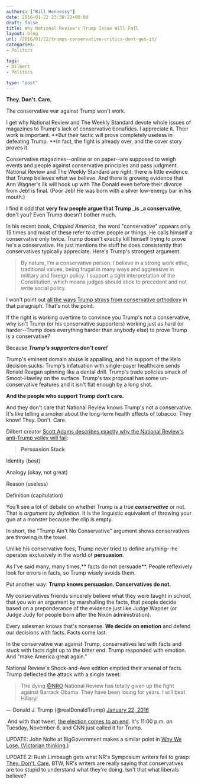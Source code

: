 ```yaml
---
authors: ["Bill Hennessy"]
date: 2016-01-22 23:30:22+00:00
draft: false
title: Why National Review's Trump Issue Will Fail
layout: blog
url: /2016/01/22/trumps-conservative-critics-dont-get-it/
categories:
- Politics

tags:
- Dilbert
- Politics

type: "post"
---
```


**They. Don't. Care.**

The conservative war against Trump won't work.

I get why National Review and The Weekly Standard devote whole issues of magazines to Trump's lack of conservative bonafides. I appreciate it. Their work is important. **But their tactic will prove completely useless in defeating Trump. **In fact, the fight is already over, and the cover story proves it.

Conservative magazines--online or on paper--are supposed to weigh events and people against conservative principles and pass judgment. National Review and The Weekly Standard are right: there is little evidence that Trump believes what we believe. And there is growing evidence that Ann Wagner's ilk will hook up with The Donald even before their divorce from Jeb! is final. (Poor Jeb! He was born with a silver low-energy bar in his mouth.)

I find it odd that **very few people argue that Trump _is _a conservative**, don't you? Even Trump doesn't bother much.

In his recent book, _Crippled America_, the word "conservative" appears only 15 times and most of these refer to other people or things. He calls himself a conservative only twice. Trump doesn't exactly kill himself trying to prove he's a conservative. He just mentions the stuff he does consistently that conservatives typically appreciate. Here's Trump's strongest argument:



> By nature, I’m a conservative person. I believe in a strong work ethic, traditional values, being frugal in many ways and aggressive in military and foreign policy. I support a tight interpretation of the Constitution, which means judges should stick to precedent and not write social policy.



I won't point out [all the ways Trump strays from conservative orthodoxy](https://hennessysview.com/2015/12/22/party-like-its-1992/) in that paragraph. That's not the point.

If the right is working overtime to convince you Trump's not a conservative, why isn't Trump (or his conservative supporters) working just as hard (or harder--Trump does everything harder than anybody else) to prove Trump is a conservative?

Because **_Trump's supporters don't care!_**

Trump's eminent domain abuse is appalling, and his support of the Kelo decision sucks. Trump's infatuation with single-payer healthcare sends Ronald Reagan spinning like a dental drill. Trump's trade policies smack of Smoot-Hawley on the surface. Trump's tax proposal has some un-conservative features and it isn't flat enough by a long shot.

**And the people who support Trump don't care.**

And they don't care that National Review knows Trump's not a conservative. It's like telling a smoker about the long-term health effects of tobacco. They know! They. Don't. Care.

Dilbert creator [Scott Adams describes exactly why the National Review's anti-Trump volley will fail](https://blog.dilbert.com/post/137816083466/updating-the-persuasion-stack-national-reviews):



> **Persuasion Stack**

Identity (best)

Analogy (okay, not great)

Reason (useless)

Definition (capitulation)

You’ll see a lot of debate on whether Trump is a true _**conservative**_ or not. That is _argument by definition_. It is the linguistic equivalent of throwing your gun at a monster because the clip is empty.



In short, the "Trump Ain't No Conservative" argument shows conservatives are throwing in the towel.

Unlike his conservative foes, Trump never tried to define anything--he operates exclusively in the world of **persuasion**.

As I've said many, many times,** facts do not persuade**. People reflexively look for errors in facts, so Trump wisely avoids them.

Put another way: **Trump knows persuasion. Conservatives do not.**

My conservatives friends sincerely believe what they were taught in school, that you win an argument by marshalling the facts, that people decide based on a preponderance of the evidence just like Judge Wapner (or Judge Judy for people born after the Nixon administration).

Every salesman knows that's nonsense. **We decide on emotion** and defend our decisions with facts. Facts come last.

In the conservative war against Trump, conservatives led with facts and stuck with facts right up to the bitter end. Trump responded with emotion. And "make America great again."

National Review's Shock-and-Awe edition emptied their arsenal of facts. Trump deflected the attack with a single tweet:



> 

> 
> The dying [@NRO](https://twitter.com/NRO) National Review has totally given up the fight against Barrack Obama. They have been losing for years. I will beat Hillary!
> 
> 
— Donald J. Trump (@realDonaldTrump) [January 22, 2016](https://twitter.com/realDonaldTrump/status/690636948864512000)



 And with that tweet, [the election comes to an end](https://blog.dilbert.com/post/137375194651/the-biggest-trump-story-that-you-missed-master). It's 11:00 p.m. on Tuesday, November 8, and CNN just called it for Trump.

UPDATE: John Nolte at BigGovernment makes a similar point in [Why We Lose. (Victorian thinking.)](https://www.breitbart.com/big-journalism/2016/01/22/why-we-lose-national-review-launches-victorian-era-attack-on-donald-trump/)

UPDATE 2: Rush Limbaugh gets what NR's Symposium writers fail to grasp: [They. Don't. Care.](https://www.breitbart.com/video/2016/01/22/limbaugh-undiluted-concentrated-liberal-destruction-and-gop-failure-to-respond-led-to-trump/) BTW, NR's writers are really saying that conservatives are too stupid to understand what they're doing. Isn't that what liberals believe?

